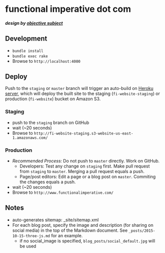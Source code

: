 functional imperative dot com
=============
##### design by [objective subject](http://objectivesubject.com)


## Development

* `bundle install`
* `bundle exec rake`
* Browse to `http://localhost:4000`


## Deploy

Push to the `staging` or `master` branch will trigger an auto-build on [Heroku server](https://github.com/tfchang/fi-website-autobuild), which will deploy the built site to the staging (`fi-website-staging`) or production (`fi-website`) bucket on Amazon S3.

### Staging

* push to the `staging` branch on GitHub
* wait (~20 seconds)
* Browse to `http://fi-website-staging.s3-website-us-east-1.amazonaws.com/`

### Production

* *Recommended Process:* Do not push to `master` directly. Work on GitHub.
    - Developers: Test any change on `staging` first. Make pull request from `staging` to `master`. Merging a pull request equals a push.
    - Page/post editors: Edit a page or a blog post on `master`. Commiting the changes equals a push.
* wait (~20 seconds)
* Browse to `http://www.functionalimperative.com/`


## Notes

* auto-generates sitemap: _site/sitemap.xml
* For each blog post, specify the image and description (for sharing on social media) in the top of the Markdown document. See `_posts/2015-10-15-three-js.md` for an example.
    - if no social_image is specified, `blog_posts/social_default.jpg` will be used
